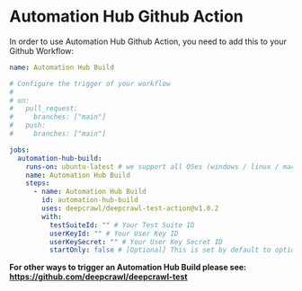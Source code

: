 # Automation Hub Github Action

In order to use Automation Hub Github Action, you need to add this to your Github Workflow:

```yaml
name: Automation Hub Build

# Configure the trigger of your workflow
#
# on:
#   pull_request:
#     branches: ["main"]
#   push:
#     branches: ["main"]

jobs:
  automation-hub-build:
    runs-on: ubuntu-latest # we support all OSes (windows / linux / macos)
    name: Automation Hub Build
    steps:
      - name: Automation Hub Build
        id: automation-hub-build
        uses: deepcrawl/deepcrawl-test-action@v1.0.2
        with:
          testSuiteId: "" # Your Test Suite ID
          userKeyId: "" # Your User Key ID
          userKeySecret: "" # Your User Key Secret ID
          startOnly: false # [Optional] This is set by default to optional and it flags if this is blocking
```

**For other ways to trigger an Automation Hub Build please see: https://github.com/deepcrawl/deepcrawl-test**

